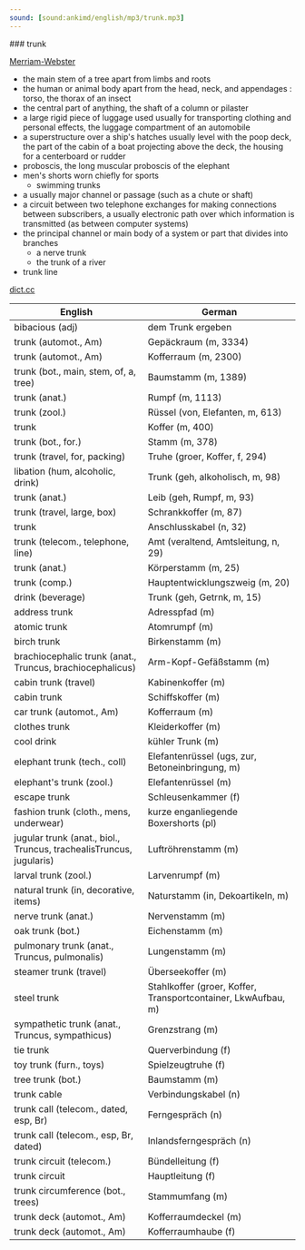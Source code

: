 ```yaml
---
sound: [sound:ankimd/english/mp3/trunk.mp3]
---
```


\### trunk

[Merriam-Webster](https://www.merriam-webster.com/dictionary/trunk)

- the main stem of a tree apart from limbs and roots
- the human or animal body apart from the head, neck, and appendages : torso, the thorax of an insect
- the central part of anything, the shaft of a column or pilaster
- a large rigid piece of luggage used usually for transporting clothing and personal effects, the luggage compartment of an automobile
- a superstructure over a ship's hatches usually level with the poop deck, the part of the cabin of a boat projecting above the deck, the housing for a centerboard or rudder
- proboscis, the long muscular proboscis of the elephant
- men's shorts worn chiefly for sports
    - swimming trunks
- a usually major channel or passage (such as a chute or shaft)
- a circuit between two telephone exchanges for making connections between subscribers, a usually electronic path over which information is transmitted (as between computer systems)
- the principal channel or main body of a system or part that divides into branches
    - a nerve trunk
    - the trunk of a river
- trunk line

[dict.cc](https://www.dict.cc/trunk)

| English        | German       |
| -------------- | ------------ |
| bibacious (adj) | dem Trunk ergeben |
| trunk (automot., Am) | Gepäckraum (m, 3334) |
| trunk (automot., Am) | Kofferraum (m, 2300) |
| trunk (bot., main, stem, of, a, tree) | Baumstamm (m, 1389) |
| trunk (anat.) | Rumpf (m, 1113) |
| trunk (zool.) | Rüssel (von, Elefanten, m, 613) |
| trunk | Koffer (m, 400) |
| trunk (bot., for.) | Stamm (m, 378) |
| trunk (travel, for, packing) | Truhe (groer, Koffer, f, 294) |
| libation (hum, alcoholic, drink) | Trunk (geh, alkoholisch, m, 98) |
| trunk (anat.) | Leib (geh, Rumpf, m, 93) |
| trunk (travel, large, box) | Schrankkoffer (m, 87) |
| trunk | Anschlusskabel (n, 32) |
| trunk (telecom., telephone, line) | Amt (veraltend, Amtsleitung, n, 29) |
| trunk (anat.) | Körperstamm (m, 25) |
| trunk (comp.) | Hauptentwicklungszweig (m, 20) |
| drink (beverage) | Trunk (geh, Getrnk, m, 15) |
| address trunk | Adresspfad (m) |
| atomic trunk | Atomrumpf (m) |
| birch trunk | Birkenstamm (m) |
| brachiocephalic trunk (anat., Truncus, brachiocephalicus) | Arm-Kopf-Gefäßstamm (m) |
| cabin trunk (travel) | Kabinenkoffer (m) |
| cabin trunk | Schiffskoffer (m) |
| car trunk (automot., Am) | Kofferraum (m) |
| clothes trunk | Kleiderkoffer (m) |
| cool drink | kühler Trunk (m) |
| elephant trunk (tech., coll) | Elefantenrüssel (ugs, zur, Betoneinbringung, m) |
| elephant's trunk (zool.) | Elefantenrüssel (m) |
| escape trunk | Schleusenkammer (f) |
| fashion trunk (cloth., mens, underwear) | kurze enganliegende Boxershorts (pl) |
| jugular trunk (anat., biol., Truncus, trachealisTruncus, jugularis) | Luftröhrenstamm (m) |
| larval trunk (zool.) | Larvenrumpf (m) |
| natural trunk (in, decorative, items) | Naturstamm (in, Dekoartikeln, m) |
| nerve trunk (anat.) | Nervenstamm (m) |
| oak trunk (bot.) | Eichenstamm (m) |
| pulmonary trunk (anat., Truncus, pulmonalis) | Lungenstamm (m) |
| steamer trunk (travel) | Überseekoffer (m) |
| steel trunk | Stahlkoffer (groer, Koffer, Transportcontainer, LkwAufbau, m) |
| sympathetic trunk (anat., Truncus, sympathicus) | Grenzstrang (m) |
| tie trunk | Querverbindung (f) |
| toy trunk (furn., toys) | Spielzeugtruhe (f) |
| tree trunk (bot.) | Baumstamm (m) |
| trunk cable | Verbindungskabel (n) |
| trunk call (telecom., dated, esp, Br) | Ferngespräch (n) |
| trunk call (telecom., esp, Br, dated) | Inlandsferngespräch (n) |
| trunk circuit (telecom.) | Bündelleitung (f) |
| trunk circuit | Hauptleitung (f) |
| trunk circumference (bot., trees) | Stammumfang (m) |
| trunk deck (automot., Am) | Kofferraumdeckel (m) |
| trunk deck (automot., Am) | Kofferraumhaube (f) |
